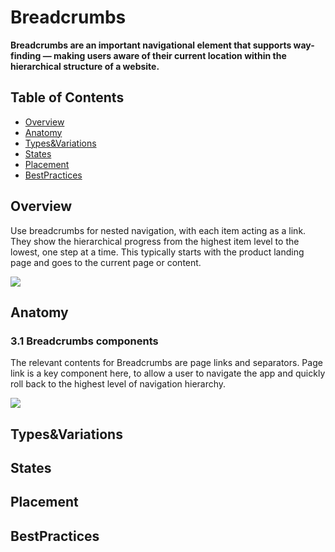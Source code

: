 # Breadcrumbs

**Breadcrumbs are an important navigational element that supports way-finding — making users aware of their current location within the hierarchical structure of a website.**

## Table of Contents

 - [Overview](https://github.com/XingweiH950/experiments#Overview)    
 - [Anatomy](https://github.com/XingweiH950/experiments#Anatomy)
 - [Types&Variations](https://github.com/XingweiH950/experiments#Types&Variations)
 - [States](https://github.com/XingweiH950/experiments#States)
 - [Placement](https://github.com/XingweiH950/experiments#Placement) 
 - [BestPractices](https://github.com/XingweiH950/experiments#BestPractices) 

## Overview
Use breadcrumbs for nested navigation, with each item acting as a link. They show the hierarchical progress from the highest item level to the lowest, one step at a time. This typically starts with the product landing page and goes to the current page or content.

![](Breadcrumb_General.png)


## Anatomy
### 3.1 Breadcrumbs components
The relevant contents for Breadcrumbs are page links and separators. Page link is a key component here, to allow a user to navigate the app and quickly roll back to the highest level of navigation hierarchy.

![](Breadcrumb_Anatomy.png)

<!-- <Canvas>
  <Story name="Overview">
    {args => (
      <Router history={history}>
        <Breadcrumbs {...args} />
      </Router>
    )}
  </Story>
</Canvas>

<ArgsTable of={Breadcrumbs} story="Overview" /> -->


## Types&Variations


## States


## Placement


## BestPractices
